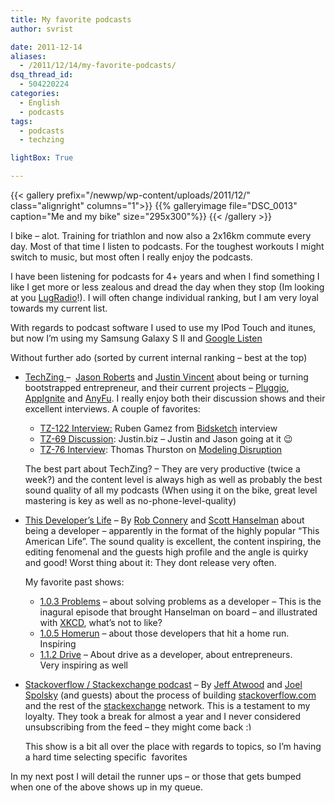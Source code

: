 ```yaml
---
title: My favorite podcasts
author: svrist

date: 2011-12-14
aliases: 
  - /2011/12/14/my-favorite-podcasts/
dsq_thread_id:
  - 504220224
categories:
  - English
  - podcasts
tags:
  - podcasts
  - techzing

lightBox: True

---
```


{{< gallery prefix="/newwp/wp-content/uploads/2011/12/" class="alignright" columns="1">}}
{{% galleryimage file="DSC_0013" caption="Me and my bike" size="295x300"%}}
{{< /gallery >}}

I bike &#8211; alot. Training for triathlon and now also a 2x16km commute every day. Most of that time I listen to podcasts. For the toughest workouts I might switch to music, but most often I really enjoy the podcasts.

I have been listening for podcasts for 4+ years and when I find something I like I get more or less zealous and dread the day when they stop (Im looking at you <a title="Lug Radio" href="http://en.wikipedia.org/wiki/LugRadio" target="_blank">LugRadio</a>!). I will often change individual ranking, but I am very loyal towards my current list.

With regards to podcast software I used to use my IPod Touch and itunes, but now I&#8217;m using my Samsung Galaxy S II and <a href="https://market.android.com/details?id=com.google.android.apps.listen" target="_blank">Google Listen</a>

Without further ado (sorted by current internal ranking &#8211; best at the top)

  * <a href="http://techzinglive.com/" target="_blank">TechZing </a>&#8211;  <a href="http://www.codusoperandi.com/" target="_blank">Jason Roberts</a> and <a href="http://justinvincent.com/" target="_blank">Justin Vincent</a> about being or turning bootstrapped entrepreneur, and their current projects &#8211; <a href="http://pluggio.com/" target="_blank">Pluggio</a>, <a href="http://appignite.com/" target="_blank">AppIgnite</a> and <a href="http://anyfu.com/" target="_blank">AnyFu</a>. I really enjoy both their discussion shows and their excellent interviews. A couple of favorites: 
      * <a href="http://techzinglive.com/page/722/122-tz-interview-ruben-gomez-bidsketch" target="_blank">TZ-122 Interview:</a> Ruben Gamez from <a href="http://www.bidsketch.com/" target="_blank">Bidsketch</a> interview
      * <a href="http://techzinglive.com/page/435/techzing-69-justin-biz" target="_blank">TZ-69 Discussion</a>: Justin.biz &#8211; Justin and Jason going at it 😉
      * <a href="http://techzinglive.com/page/463/76-techzing-interview-thomas-thurston-modeling-disruption" target="_blank">TZ-76 Interview</a>: Thomas Thurston on <a href="http://www.xconomy.com/seattle/2010/04/28/how-to-predict-whether-a-startup-will-succeed-or-fail-testing-the-disruptive-innovation-model/?single_page=true" target="_blank">Modeling Disruption</a>
    
    The best part about TechZing? &#8211; They are very productive (twice a week?) and the content level is always high as well as probably the best sound quality of all my podcasts (When using it on the bike, great level mastering is key as well as no-phone-level-quality)</li> 
    
  * <a href="http://thisdeveloperslife.com/" target="_blank">This Developer&#8217;s Life</a> &#8211; By <a href="http://wekeroad.com/" target="_blank">Rob Connery</a> and <a href="http://www.hanselman.com" target="_blank">Scott Hanselman</a> about being a developer &#8211; apparently in the format of the highly popular &#8220;This American Life&#8221;. The sound quality is excellent, the content inspiring, the editing fenomenal and the guests high profile and the angle is quirky and good! Worst thing about it: They dont release very often.

    My favorite past shows:</p> 
      * <a href="http://thisdeveloperslife.com/post/1-0-3-problems" target="_blank">1.0.3 Problems</a> &#8211; about solving problems as a developer &#8211; This is the inagural episode that brought Hanselman on board &#8211; and illustrated with <a href="http://xkcd.com/399/" target="_blank">XKCD</a>, what&#8217;s not to like?
      * <a href="http://thisdeveloperslife.com/post/1-0-5-homerun" target="_blank">1.0.5 Homerun</a> &#8211; about those developers that hit a home run. Inspiring
      * <a href="http://thisdeveloperslife.com/post/1-1-2-drive" target="_blank">1.1.2 Drive</a> &#8211; About drive as a developer, about entrepreneurs. Very inspiring as well
  * <a href="http://blog.stackoverflow.com/category/podcasts/" target="_blank">Stackoverflow / Stackexchange podcast</a> &#8211; By <a href="http://www.codinghorror.com/" target="_blank">Jeff Atwood</a> and <a href="http://www.joelonsoftware.com/" target="_blank">Joel Spolsky</a> (and guests) about the process of building <a href="http://stackoverflow.com" target="_blank">stackoverflow.com</a> and the rest of the <a href="http://stackexchange.com/" target="_blank">stackexchange</a> network. This is a testament to my loyalty. They took a break for almost a year and I never considered unsubscribing from the feed &#8211; they might come back <img src="http://blog.vrist.dk/newwp/wp-includes/images/smilies/simple-smile.png" alt=":)" class="wp-smiley" style="height: 1em; max-height: 1em;" />
  
    This show is a bit all over the place with regards to topics, so I&#8217;m having a hard time selecting specific  favorites</ul> 
    
In my next post I will detail the runner ups &#8211; or those that gets bumped when one of the above shows up in my queue.
